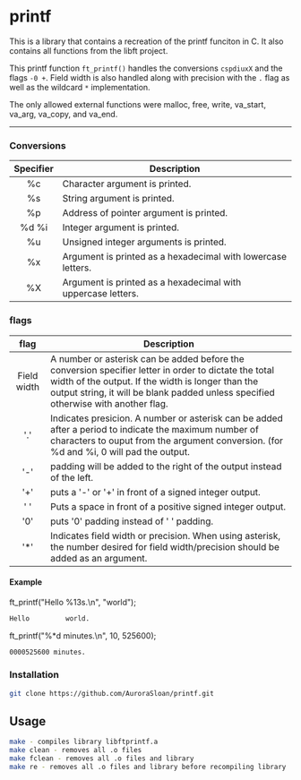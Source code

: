 # printf
This is a library that contains a recreation of the printf funciton in C. It also contains all functions from the libft project.

This printf function ```ft_printf()``` handles the conversions ```cspdiuxX``` and the flags ```-0 +```. Field width is also handled along with precision with the ```.``` flag as well as the wildcard ```*``` implementation.

The only allowed external functions were malloc, free, write, va_start, va_arg, va_copy, and va_end.

----
### Conversions
|Specifier  |Description                                                 |
|:---------:|------------------------------------------------------------|
|%c         |Character argument is printed.                              |
|%s         |String argument is printed.                                 |
|%p         |Address of pointer argument is printed.                     |
|%d %i      |Integer argument is printed.                                |
|%u         |Unsigned integer arguments is printed.                      |
|%x         |Argument is printed as a hexadecimal with lowercase letters.|
|%X         |Argument is printed as a hexadecimal with uppercase letters.|

### flags
|flag       |Description                                                                                                                          |
|:---------:|-------------------------------------------------------------------------------------------------------------------------------------|
|Field width|A number or asterisk can be added before the conversion specifier letter in order to dictate the total width of the output. If the width is longer than the output string, it will be blank padded unless specified otherwise with another flag.                                                                     |
|'.'        |Indicates presicion. A number or asterisk can be added after a period to indicate the maximum number of characters to ouput from the argument conversion. (for %d and %i, 0 will pad the output.                                                                                                                    |
|'-'        |padding will be added to the right of the output instead of the left.                                                                |
|'+'        |puts a '-' or '+' in front of a signed integer output.                                                                               |
|' '        |Puts a space in front of a positive signed integer output.                                                                           |
|'0'        |puts '0' padding instead of ' ' padding.                                                                                             |
|'*'        |Indicates field width or precision. When using asterisk, the number desired for field width/precision should be added as an argument.|

#### Example
ft_printf("Hello %13s.\n", "world");
```bash
Hello         world.
```
ft_printf("%*d minutes.\n", 10, 525600);
```bash 
0000525600 minutes.
```

### Installation
```bash
git clone https://github.com/AuroraSloan/printf.git
```

## Usage
```bash
make - compiles library libftprintf.a
make clean - removes all .o files
make fclean - removes all .o files and library
make re - removes all .o files and library before recompiling library
```
